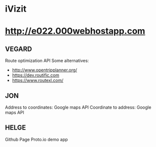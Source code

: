 # iVizit

# http://e022.000webhostapp.com

## VEGARD
  Route optimization API
  Some alternatives: 
  * http://www.opentripplanner.org/
  * https://dev.routific.com
  * https://www.routexl.com/
 
## JON
  Address to coordinates: Google maps API
  Coordinate to address: Google maps API
  
## HELGE
  Github Page
  Proto.io demo app
